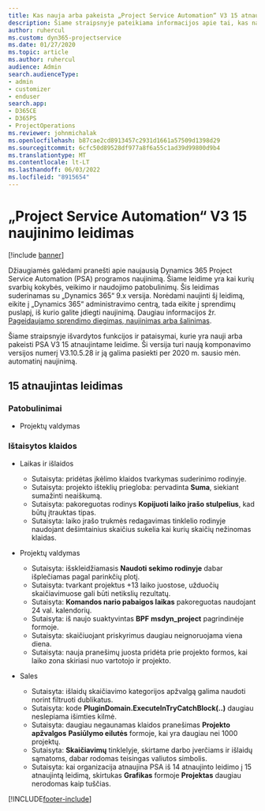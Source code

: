 ```yaml
---
title: Kas nauja arba pakeista „Project Service Automation“ V3 15 atnaujintame leidime
description: Šiame straipsnyje pateikiama informacijos apie tai, kas nauja ir pakeista „Project Service Automation“ 15 atnaujintame leidime V3.
author: ruhercul
ms.custom: dyn365-projectservice
ms.date: 01/27/2020
ms.topic: article
ms.author: ruhercul
audience: Admin
search.audienceType:
- admin
- customizer
- enduser
search.app:
- D365CE
- D365PS
- ProjectOperations
ms.reviewer: johnmichalak
ms.openlocfilehash: b87cae2cd8913457c2931d1661a57509d1398d29
ms.sourcegitcommit: 6cfc50d89528df977a8f6a55c1ad39d99800d9b4
ms.translationtype: MT
ms.contentlocale: lt-LT
ms.lasthandoff: 06/03/2022
ms.locfileid: "8915654"
---
```

# <a name="project-service-automation-update-release-15-v3"></a>„Project Service Automation“ V3 15 naujinimo leidimas

[!include [banner](../includes/psa-now-project-operations.md)]

Džiaugiamės galėdami pranešti apie naujausią Dynamics 365 Project Service Automation (PSA) programos naujinimą. Šiame leidime yra kai kurių svarbių kokybės, veikimo ir naudojimo patobulinimų. Šis leidimas suderinamas su „Dynamics 365“ 9.x versija. Norėdami naujinti šį leidimą, eikite į „Dynamics 365“ administravimo centrą, tada eikite į sprendimų puslapį, iš kurio galite įdiegti naujinimą. Daugiau informacijos žr. [Pageidaujamo sprendimo diegimas, naujinimas arba šalinimas](/power-platform/admin/install-remove-preferred-solution).

Šiame straipsnyje išvardytos funkcijos ir pataisymai, kurie yra nauji arba pakeisti PSA V3 15 atnaujintame leidime. Ši versija turi naują komponavimo versijos numerį V3.10.5.28 ir ją galima pasiekti per 2020 m. sausio mėn. automatinį naujinimą.

## <a name="update-release-15"></a>15 atnaujintas leidimas 

### <a name="enhancements"></a>Patobulinimai

- Projektų valdymas

### <a name="bug-fixes"></a>Ištaisytos klaidos

- Laikas ir išlaidos

  - Sutaisyta: pridėtas įkėlimo klaidos tvarkymas suderinimo rodinyje.
  - Sutaisyta: projekto išteklių priegloba: pervadinta **Suma**, siekiant sumažinti neaiškumą.
  - Sutaisyta: pakoreguotas rodinys **Kopijuoti laiko įrašo stulpelius**, kad būtų įtrauktas tipas.
  - Sutaisyta: laiko įrašo trukmės redagavimas tinklelio rodinyje naudojant dešimtainius skaičius sukelia kai kurių skaičių nežinomas klaidas.

- Projektų valdymas

  - Sutaisyta: išskleidžiamasis **Naudoti sekimo rodinyje** dabar išplečiamas pagal parinkčių plotį.
  - Sutaisyta: tvarkant projektus +13 laiko juostose, užduočių skaičiavimuose gali būti netikslių rezultatų.
  - Sutaisyta: **Komandos nario pabaigos laikas** pakoreguotas naudojant 24 val. kalendorių.
  - Sutaisyta: iš naujo suaktyvintas **BPF** **msdyn_project** pagrindinėje formoje.
  - Sutaisyta: skaičiuojant priskyrimus daugiau neignoruojama viena diena.
  - Sutaisyta: nauja pranešimų juosta pridėta prie projekto formos, kai laiko zona skiriasi nuo vartotojo ir projekto.

- Sales

  - Sutaisyta: išlaidų skaičiavimo kategorijos apžvalgą galima naudoti norint filtruoti dublikatus.
  - Sutaisyta: kode **PluginDomain.ExecuteInTryCatchBlock(..)** daugiau neslepiama išimties kilmė.
  - Sutaisyta: daugiau negaunamas klaidos pranešimas **Projekto apžvalgos** **Pasiūlymo eilutės** formoje, kai yra daugiau nei 1000 projektų.
  - Sutaisyta: **Skaičiavimų** tinklelyje, skirtame darbo įverčiams ir išlaidų sąmatoms, dabar rodomas teisingas valiutos simbolis.
  - Sutaisyta: kai organizacija atnaujina PSA iš 14 atnaujinto leidimo į 15 atnaujintą leidimą, skirtukas **Grafikas** formoje **Projektas** daugiau nerodomas kaip tuščias.


[!INCLUDE[footer-include](../includes/footer-banner.md)]
